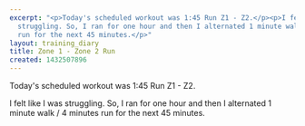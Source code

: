 ```yaml
---
excerpt: "<p>Today's scheduled workout was 1:45 Run Z1 - Z2.</p><p>I felt like I was
  struggling. So, I ran for one hour and then I alternated 1 minute walk / 4 minutes
  run for the next 45 minutes.</p>"
layout: training_diary
title: Zone 1 - Zone 2 Run
created: 1432507896
---
```

<p>Today's scheduled workout was 1:45 Run Z1 - Z2.</p><p>I felt like I was struggling. So, I ran for one hour and then I alternated 1 minute walk / 4 minutes run for the next 45 minutes.</p>
